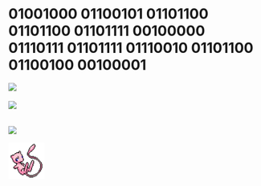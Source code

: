 # 01001000 01100101 01101100 01101100 01101111 00100000 01110111 01101111 01110010 01101100 01100100 00100001

<img src="https://streak-stats.demolab.com?user=Pedroxhrq&theme=catppuccin-macchiato"/>
<br>
<br>
<img src="https://github-readme-stats.vercel.app/api/top-langs/?username=anuraghazra&layout=compact&&bg_color=24273a&text_color=cad3f5&icon_color=c6a0f6&title_color=8bd5ca">
<br>
<br>
<p align="left"> 
    <img alingn="center" src="https://komarev.com/ghpvc/?username=Pedroxhrq&color=lightgrey"/>
</p>
<img alt="mew" src="readme-images/img.png" align="left" width="72" height="72">